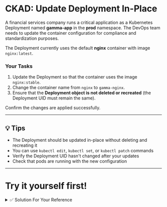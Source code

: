 # CKAD: Update Deployment In-Place

A financial services company runs a critical application as a Kubernetes Deployment named **gamma-app** in the **prod** namespace. The DevOps team needs to update the container configuration for compliance and standardization purposes.

The Deployment currently uses the default **nginx** container with image `nginx:latest`.

### Your Tasks

1. Update the Deployment so that the container uses the image `nginx:stable`.
2. Change the container name from `nginx` to `gamma-nginx`.
3. Ensure that the **Deployment object is not deleted or recreated** (the Deployment UID must remain the same).

Confirm the changes are applied successfully.

---

## 💡 Tips
- The Deployment should be updated in-place without deleting and recreating it
- You can use `kubectl edit`, `kubectl set`, or `kubectl patch` commands
- Verify the Deployment UID hasn't changed after your updates
- Check that pods are running with the new configuration

---

# Try it yourself first!

<details><summary>✅ Solution For Your Reference</summary>

```bash
# Check current state
kubectl -n prod get deploy gamma-app -o wide
kubectl -n prod get deploy gamma-app -o jsonpath='{.metadata.uid}'

# Method 1: Using kubectl set image and kubectl edit
# First, update the image
kubectl -n prod set image deploy/gamma-app nginx=nginx:stable

# Then, edit to change container name (change 'name: nginx' to 'name: gamma-nginx')
kubectl -n prod edit deploy gamma-app

# Method 2: Using kubectl patch (single command)
kubectl -n prod patch deploy gamma-app --type='json' -p='[
  {"op": "replace", "path": "/spec/template/spec/containers/0/name", "value": "gamma-nginx"},
  {"op": "replace", "path": "/spec/template/spec/containers/0/image", "value": "nginx:stable"}
]'

# Method 3: Using kubectl edit directly
kubectl -n prod edit deploy gamma-app
# Change:
#   - name: nginx           -> name: gamma-nginx
#   - image: nginx:latest   -> image: nginx:stable

# Verify the changes
kubectl -n prod get deploy gamma-app -o jsonpath='{.spec.template.spec.containers[0].name}'
kubectl -n prod get deploy gamma-app -o jsonpath='{.spec.template.spec.containers[0].image}'

# Verify UID hasn't changed
kubectl -n prod get deploy gamma-app -o jsonpath='{.metadata.uid}'

# Wait for rollout to complete
kubectl -n prod rollout status deploy/gamma-app
```

</details>
